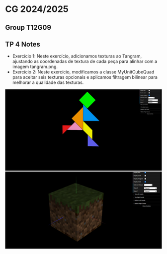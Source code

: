 # CG 2024/2025

## Group T12G09

## TP 4 Notes

- Exercício 1:
Neste exercício, adicionamos texturas ao Tangram, ajustando as coordenadas de textura de cada peça para alinhar com a imagem tangram.png.
- Exercício 2:
Neste exercício, modificamos a classe MyUnitCubeQuad para aceitar seis texturas opcionais e aplicamos filtragem bilinear para melhorar a qualidade das texturas.

![Screenshot 1](screenshots/cg-t12g09-tp4-1.png)
![Screenshot 2](screenshots/cg-t12g09-tp4-2.png)
